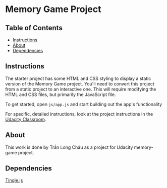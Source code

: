 # Memory Game Project

## Table of Contents

* [Instructions](#instructions)
* [About](#about)
* [Dependencies](#dependencies)

## Instructions

The starter project has some HTML and CSS styling to display a static version of the Memory Game project. You'll need to convert this project from a static project to an interactive one. This will require modifying the HTML and CSS files, but primarily the JavaScript file.

To get started, open `js/app.js` and start building out the app's functionality

For specific, detailed instructions, look at the project instructions in the [Udacity Classroom](https://classroom.udacity.com/me).

## About

This work is done by Trần Long Châu as a project for Udacity memory-game project. 

## Dependencies

[Tingle.js](https://robinparisi.github.io/tingle/)
